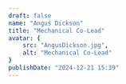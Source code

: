 ```yaml
---
draft: false
name: "Angus Dickson"
title: "Mechanical Co-Lead"
avatar: {
    src: "AngusDickson.jpg",
    alt: "Mechanical Co-Lead"
}
publishDate: "2024-12-21 15:39"
---
```

